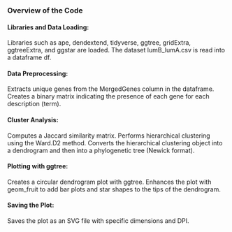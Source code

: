 ### Overview of the Code
#### Libraries and Data Loading:

Libraries such as ape, dendextend, tidyverse, ggtree, gridExtra, ggtreeExtra, and ggstar are loaded.
The dataset lumB_lumA.csv is read into a dataframe df.
#### Data Preprocessing:

Extracts unique genes from the MergedGenes column in the dataframe.
Creates a binary matrix indicating the presence of each gene for each description (term).
#### Cluster Analysis:

Computes a Jaccard similarity matrix.
Performs hierarchical clustering using the Ward.D2 method.
Converts the hierarchical clustering object into a dendrogram and then into a phylogenetic tree (Newick format).
#### Plotting with ggtree:

Creates a circular dendrogram plot with ggtree.
Enhances the plot with geom_fruit to add bar plots and star shapes to the tips of the dendrogram.
#### Saving the Plot:

Saves the plot as an SVG file with specific dimensions and DPI.
